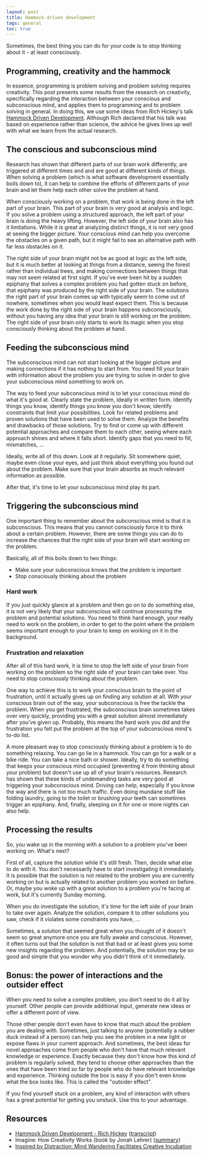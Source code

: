 ```yaml
---
layout: post
title: Hammock-driven development
tags: general
toc: true
---
```


Sometimes, the best thing you can do for your code is to stop thinking about it - at least consciously.

## Programming, creativity and the hammock

In essence, programming is problem solving and problem solving requires creativity. This post presents some results from the research on creativity, specifically regarding the interaction between your conscious and subconscious mind, and applies them to programming and to problem solving in general. In doing this, we use some ideas from Rich Hickey's talk [Hammock Driven Development](https://www.youtube.com/watch?v=f84n5oFoZBc). Although Rich declared that his talk was based on experience rather than science, the advice he gives lines up well with what we learn from the actual research.

## The conscious and subconscious mind

Research has shown that different parts of our brain work differently, are triggered at different times and and are good at different kinds of things. When solving a problem (which is what software development essentially boils down to), it can help to combine the efforts of different parts of your brain and let them help each other solve the problem at hand.

When consciously working on a problem, that work is being done in the left part of your brain. This part of your brain is very good at analysis and logic. If you solve a problem using a structured approach, the left part of your brain is doing the heavy lifting. However, the left side of your brain also has it limitations. While it is great at analyzing distinct things, it is not very good at seeing the bigger picture. Your conscious mind can help you overcome the obstacles on a given path, but it might fail to see an alternative path with far less obstacles on it.

The right side of your brain might not be as good at logic as the left side, but it is much better at looking at things from a distance, seeing the forest rather than individual trees, and making connections between things that may not seem related at first sight. If you've ever been hit by a sudden epiphany that solves a complex problem you had gotten stuck on before, that epiphany was produced by the right side of your brain. The solutions the right part of your brain comes up with typically seem to come out of nowhere, sometimes when you would least expect them. This is because the work done by the right side of your brain happens subconsciously, without you having any idea that your brain is still working on the problem. The right side of your brain only starts to work its magic when you stop consciously thinking about the problem at hand.

## Feeding the subconscious mind

The subconscious mind can not start looking at the bigger picture and making connections if it has nothing to start from. You need fill your brain with information about the problem you are trying to solve in order to give your subconscious mind something to work on.

The way to feed your subconscious mind is to let your conscious mind do what it's good at. Clearly state the problem, ideally in written form. Identify things you know, identify things you know you don't know, identify constraints that limit your possibilities. Look for related problems and proven solutions that have been used to solve them. Analyze the benefits and drawbacks of those solutions. Try to find or come up with different potential approaches and compare them to each other, seeing where each approach shines and where it falls short. Identify gaps that you need to fill, mismatches, ...

Ideally, write all of this down. Look at it regularly. Sit somewhere quiet, maybe even close your eyes, and just think about everything you found out about the problem. Make sure that your brain absorbs as much relevant information as possible.

After that, it's time to let your subconscious mind play its part.

## Triggering the subconscious mind

One important thing to remember about the subconscious mind is that it is subconscious. This means that you cannot consciously force it to think about a certain problem. However, there are some things you can do to increase the chances that the right side of your brain will start working on the problem.

Basically, all of this boils down to two things:
- Make sure your subconscious knows that the problem is important
- Stop consciously thinking about the problem

### Hard work

If you just quickly glance at a problem and then go on to do something else, it is not very likely that your subconscious will continue processing the problem and potential solutions. You need to think hard enough, your really need to work on the problem, in order to get to the point where the problem seems important enough to your brain to keep on working on it in the background.

### Frustration and relaxation

After all of this hard work, it is time to stop the left side of your brain from working on the problem so the right side of your brain can take over. You need to stop consciously thinking about the problem.

One way to achieve this is to work your conscious brain to the point of frustration, until it actually gives up on finding any solution at all. With your conscious brain out of the way, your subconscious is free the tackle the problem. When you get frustrated, the subconscious brain sometimes takes over very quickly, providing you with a great solution almost immediately after you've given up. Probably, this means the hard work you did and the frustration you felt put the problem at the top of your subconscious mind's to-do list.

A more pleasant way to stop consciously thinking about a problem is to do something relaxing. You can go lie in a hammock. You can go for a walk or a bike ride. You can take a nice bath or shower. Ideally, try to do something that keeps your conscious mind occupied (preventing it from thinking about your problem) but doesn't use up all of your brain's resources. Research has shown that these kinds of undemanding tasks are very good at triggering your subconscious mind. Driving can help, especially if you know the way and there is not too much traffic. Even doing mundane stuff like folding laundry, going to the toilet or brushing your teeth can sometimes trigger an epiphany. And, finally, sleeping on it for one or more nights can also help. 

## Processing the results

So, you wake up in the morning with a solution to a problem you've been working on. What's next?

First of all, capture the solution while it's still fresh. Then, decide what else to do with it. You don't necessarily have to start investigating it immediately. It is possible that the solution is not related to the problem you are currently working on but is actually related to another problem you worked on before. Or, maybe you woke up with a great solution to a problem you're facing at work, but it's currently Sunday morning.

When you do investigate the solution, it's time for the left side of your brain to take over again. Analyze the solution, compare it to other solutions you saw, check if it violates some constraints you have, ... 

Sometimes, a solution that seemed great when you thought of it doesn't seem so great anymore once you are fully awake and conscious. However, it often turns out that the solution is not that bad or at least gives you some new insights regarding the problem. And potentially, the solution may be so good and simple that you wonder why you didn't think of it immediately.

## Bonus: the power of interactions and the outsider effect

When you need to solve a complex problem, you don't need to do it all by yourself. Other people can provide additional input, generate new ideas or offer a different point of view.

Those other people don't even have to know that much about the problem you are dealing with. Sometimes, just talking to anyone (potentially a rubber duck instead of a person) can help you see the problem in a new light or expose flaws in your current approach. And sometimes, the best ideas for novel approaches come from people who don't have that much relevant knowledge or experience. Exactly because they don't know how this kind of problem is regularly solved, they tend to choose other approaches than the ones that have been tried so far by people who do have relevant knowledge and experience. Thinking outside the box is easy if you don't even know what the box looks like. This is called the "outsider effect". 

If you find yourself stuck on a problem, any kind of interaction with others has a great potential for getting you unstuck. Use this to your advantage.

## Resources

- [Hammock Driven Development - Rich Hickey](https://www.youtube.com/watch?v=f84n5oFoZBc) ([transcript](https://github.com/matthiasn/talk-transcripts/blob/master/Hickey_Rich/HammockDrivenDev.md))
- Imagine: How Creativity Works (book by Jonah Lehrer) ([summary](http://newbooksinbrief.com/2012/04/29/12-a-summary-of-imagine-how-creativity-works-by-jonah-lehrer/))
- [Inspired by Distraction: Mind Wandering Facilitates Creative Incubation](https://journals.sagepub.com/doi/abs/10.1177/0956797612446024)